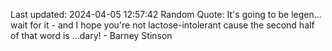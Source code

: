 Last updated: 2024-04-05 12:57:42
Random Quote: It's going to be legen...
wait for it - and I hope you're not lactose-intolerant cause the second half of that word is
...dary! - Barney Stinson